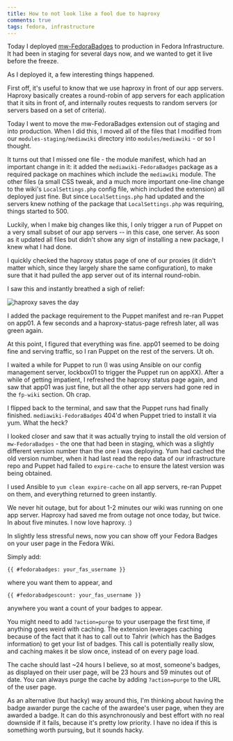 ```yaml
---
title: How to not look like a fool due to haproxy
comments: true
tags: fedora, infrastructure
---
```


Today I deployed
[mw-FedoraBadges](https://github.com/CodeBlock/mw-FedoraBadges) to production
in Fedora Infrastructure. It had been in staging for several days now, and we
wanted to get it live before the freeze.

As I deployed it, a few interesting things happened.

First off, it's useful to know that we use haproxy in front of our app servers.
Haproxy basically creates a round-robin of app servers for each application
that it sits in front of, and internally routes requests to random servers (or
servers based on a set of criteria).

Today I went to move the mw-FedoraBadges extension out of staging and into
production. When I did this, I moved all of the files that I modified from our
`modules-staging/mediawiki` directory into `modules/mediawiki` - or so I
thought.

It turns out that I missed one file - the module manifest, which had an
important change in it: it added the `mediawiki-FedoraBadges` package as a
required package on machines which include the `mediawiki` module. The other
files (a small CSS tweak, and a much more important one-line change to the
wiki's `LocalSettings.php` config file, which included the extension) all
deployed just fine. But since `LocalSettings.php` had updated and the servers
knew nothing of the package that `LocalSettings.php` was requiring, things
started to 500.

Luckily, when I make big changes like this, I only trigger a run of Puppet on a
very small subset of our app servers -- in this case, one server. As soon as it
updated all files but didn't show any sign of installing a new package, I knew
what I had done.

I quickly checked the haproxy status page of one of our proxies (it didn't
matter which, since they largely share the same configuration), to make sure
that it had pulled the app server out of its internal round-robin.

I saw this and instantly breathed a sigh of relief:

<img src="https://images.srv1.elrod.me/i-love-haproxy-so-much.png"
     alt="haproxy saves the day" />

I added the package requirement to the Puppet manifest and re-ran Puppet on
app01. A few seconds and a haproxy-status-page refresh later, all was green
again.

At this point, I figured that everything was fine. app01 seemed to be doing
fine and serving traffic, so I ran Puppet on the rest of the servers. Ut oh.

I waited a while for Puppet to run (I was using Ansible on our config
management server, lockbox01 to trigger the Puppet run on appXX). After a
while of getting impatient, I refreshed the haproxy status page again, and saw
that app01 was just fine, but all the other app servers had gone red in the
`fp-wiki` section. Oh crap.

I flipped back to the terminal, and saw that the Puppet runs had finally
finished. `mediawiki-FedoraBadges` 404'd when Puppet tried to install it via
yum. What the heck?

I looked closer and saw that it was actually trying to install the old version
of `mw-FedoraBadges` - the one that had been in staging, which was a slightly
different version number than the one I was deploying. Yum had cached the old
version number, when it had last read the repo data of our infrastructure repo
and Puppet had failed to `expire-cache` to ensure the latest version was being
obtained.

I used Ansible to `yum clean expire-cache` on all app servers, re-ran Puppet on
them, and everything returned to green instantly.

We never hit outage, but for about 1-2 minutes our wiki was running on one app
server. Haproxy had saved me from outage not once today, but twice. In about
five minutes. I now love haproxy. :)

In slightly less stressful news, now you can show off your Fedora Badges on
your user page in the Fedora Wiki.

Simply add:

`{{ #fedorabadges: your_fas_username }}`

where you want them to appear, and

`{{ #fedorabadgescount: your_fas_username }}`

anywhere you want a count of your badges to appear.

You might need to add `?action=purge` to your userpage the first time, if
anything goes weird with caching. The extension leverages caching because of
the fact that it has to call out to Tahrir (which has the Badges information)
to get your list of badges. This call is potentially really slow, and caching
makes it be slow once, instead of on every page load.

The cache should last ~24 hours I believe, so at most, someone's badges, as
displayed on their user page, will be 23 hours and 59 minutes out of date.
You can always purge the cache by adding `?action=purge` to the URL of the
user page.

As an alternative (but hacky) way around this, I'm thinking about having the
badge awarder purge the cache of the awardee's user page, when they are
awarded a badge. It can do this asynchronously and best effort with no real
downside if it fails, because it's pretty low priority. I have no idea if this
is something worth pursuing, but it sounds hacky.
